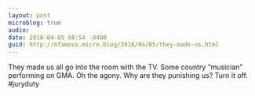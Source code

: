 ```yaml
---
layout: post
microblog: true
audio: 
date: 2018-04-05 08:54 -0400
guid: http://mfamous.micro.blog/2018/04/05/they-made-us.html
---
```

They made us all go into the room with the TV. Some country “musician” performing on GMA. Oh the agony. Why are they punishing us? Turn it off. #juryduty
